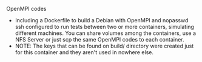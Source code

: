 OpenMPI codes

- Including a Dockerfile to build a Debian with OpenMPI and nopasswd ssh configured to run tests between two or more containers, simulating different machines. You can share volumes among the containers, use a NFS Server or just scp the same OpenMPI codes to each container.
- NOTE: The keys that can be found on build/ directory were created just for this container and they aren't used in nowhere else.
